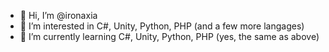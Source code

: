- 👋 Hi, I’m @ironaxia
- 👀 I’m interested in C#, Unity, Python, PHP (and a few more langages)
- 🌱 I’m currently learning C#, Unity, Python, PHP (yes, the same as above)

<!---
ironaxia/ironaxia is a ✨ special ✨ repository because its `README.md` (this file) appears on your GitHub profile.
You can click the Preview link to take a look at your changes.
- 💞️ I’m looking to collaborate on ...
- 📫 How to reach me ...
--->

